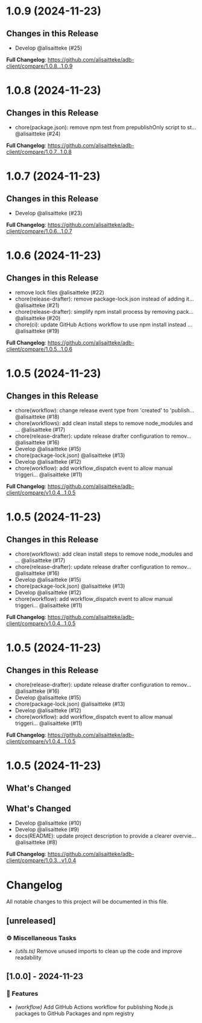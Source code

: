 # 1.0.9 (2024-11-23)

## Changes in this Release

- Develop @alisaitteke (#25)

**Full Changelog**: https://github.com/alisaitteke/adb-client/compare/1.0.8...1.0.9


# 1.0.8 (2024-11-23)

## Changes in this Release

- chore(package.json): remove npm test from prepublishOnly script to st… @alisaitteke (#24)

**Full Changelog**: https://github.com/alisaitteke/adb-client/compare/1.0.7...1.0.8


# 1.0.7 (2024-11-23)

## Changes in this Release

- Develop @alisaitteke (#23)

**Full Changelog**: https://github.com/alisaitteke/adb-client/compare/1.0.6...1.0.7


# 1.0.6 (2024-11-23)

## Changes in this Release

- remove lock files @alisaitteke (#22)
- chore(release-drafter): remove package-lock.json instead of adding it… @alisaitteke (#21)
- chore(release-drafter): simplify npm install process by removing pack… @alisaitteke (#20)
- chore(ci): update GitHub Actions workflow to use npm install instead … @alisaitteke (#19)

**Full Changelog**: https://github.com/alisaitteke/adb-client/compare/1.0.5...1.0.6


# 1.0.5 (2024-11-23)

## Changes in this Release

- chore(workflow): change release event type from 'created' to 'publish… @alisaitteke (#18)
- chore(workflows): add clean install steps to remove node\_modules and … @alisaitteke (#17)
- chore(release-drafter): update release drafter configuration to remov… @alisaitteke (#16)
- Develop @alisaitteke (#15)
- chore(package-lock.json) @alisaitteke (#13)
- Develop @alisaitteke (#12)
- chore(workflow): add workflow\_dispatch event to allow manual triggeri… @alisaitteke (#11)

**Full Changelog**: https://github.com/alisaitteke/adb-client/compare/v1.0.4...1.0.5


# 1.0.5 (2024-11-23)

## Changes in this Release

- chore(workflows): add clean install steps to remove node\_modules and … @alisaitteke (#17)
- chore(release-drafter): update release drafter configuration to remov… @alisaitteke (#16)
- Develop @alisaitteke (#15)
- chore(package-lock.json) @alisaitteke (#13)
- Develop @alisaitteke (#12)
- chore(workflow): add workflow\_dispatch event to allow manual triggeri… @alisaitteke (#11)

**Full Changelog**: https://github.com/alisaitteke/adb-client/compare/v1.0.4...1.0.5


# 1.0.5 (2024-11-23)

## Changes in this Release

- chore(release-drafter): update release drafter configuration to remov… @alisaitteke (#16)
- Develop @alisaitteke (#15)
- chore(package-lock.json) @alisaitteke (#13)
- Develop @alisaitteke (#12)
- chore(workflow): add workflow\_dispatch event to allow manual triggeri… @alisaitteke (#11)

**Full Changelog**: https://github.com/alisaitteke/adb-client/compare/v1.0.4...1.0.5


# 1.0.5 (2024-11-23)

## What's Changed
## What's Changed
- Develop @alisaitteke (#10)
- Develop @alisaitteke (#9)
- docs(README): update project description to provide a clearer overvie… @alisaitteke (#8)

**Full Changelog**: https://github.com/alisaitteke/adb-client/compare/1.0.3...v1.0.4


# Changelog

All notable changes to this project will be documented in this file.

## [unreleased]

### ⚙️ Miscellaneous Tasks

- *(utils.ts)* Remove unused imports to clean up the code and improve readability

## [1.0.0] - 2024-11-23

### 🚀 Features

- *(workflow)* Add GitHub Actions workflow for publishing Node.js packages to GitHub Packages and npm registry

<!-- generated by git-cliff -->
